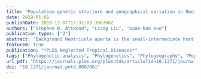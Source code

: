 ```yaml
---
title: "Population genetic structure and geographical variation in Neotricula aperta (Gastropoda: Pomatiopsidae), the snail intermediate host of Schistosoma mekongi (Digenea: Schistosomatidae)"
date: 2019-01-01
publishDate: 2019-12-07T17:32:03.398768Z
authors: ["Stephen W. Attwood", "Liang Liu", "Guan-Nan Huo"]
publication_types: ["2"]
abstract: "Background Neotricula aperta is the snail-intermediate host of the parasitic blood-fluke Schistosoma mekongi which causes Mekong schistosomiasis in Cambodia and the Lao PDR. Despite numerous phylogenetic studies only one DNA-sequence based population-genetic study of N. aperta had been published, and the origin, structure and persistence of N. aperta were poorly understood. Consequently, a phylogenetic and population genetic study was performed, with addition of new data to pre-existing DNA-sequences for N. aperta from remote and inaccessible habitats, including one new taxon from Laos and 505 bp of additional DNA-sequence for all sampled taxa,. Principal findings Spatial Principal Component Analysis revealed the presence of significant spatial-genetic clustering. Genetic-distance-based clustering indicated four populations with near perfect match to a priori defined ecogeographical regions. Spring-dwelling taxa were found to form an ecological isolate relative to other N. aperta. The poor dispersal capabilities suggested by spatial-genetic analyses were confirmed by Bayesian inference of migration rates. Population divergence time estimation implied a mid-Miocene colonisation of the present range, with immediate and rapid radiation in each ecogeographical region. Estimated effective population sizes were large (120–310 thousand). Conclusions The strong spatial-genetic structure confirmed the poor dispersal capabilities of N. aperta—suggesting human-mediated reintroduction of disease to controlled areas as the primary reason for control failure. The isolation of the spring-dwelling taxa and ecogeographical structure suggests adaptation of sub-populations to different habitats; the epidemiological significance of this needs investigation. The large effective population sizes indicate that the high population densities observed in surveyed habitats are also present in inaccessible areas; affording great potential for recrudescence driven by animal-reservoir transmission in remote streams. Mid-Miocene colonisation implies heterochronous evolution of these snails and associated schistosomes and suggests against coevolution of snail and parasite. Heterochronicity favours ecological factors as shapers of host-parasite specificity and greater potential for escape from schistosomiasis control through host-switching."
featured: true
publication: "*PLOS Neglected Tropical Diseases*"
tags: ["Phylogenetic analysis", "Phylogenetics", "Phylogeography", "Population genetics", "Snails", "Schistosoma", "Cambodia", "Rivers"]
url_pdf: "https://journals.plos.org/plosntds/article?id=10.1371/journal.pntd.0007061"
doi: "10.1371/journal.pntd.0007061"
---
```


